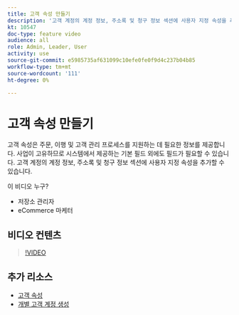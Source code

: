 ```yaml
---
title: 고객 속성 만들기
description: '고객 계정의 계정 정보, 주소록 및 청구 정보 섹션에 사용자 지정 속성을 추가하는 방법을 알아봅니다. '
kt: 10547
doc-type: feature video
audience: all
role: Admin, Leader, User
activity: use
source-git-commit: e5985735af631099c10efe0fe0f9d4c237b04b85
workflow-type: tm+mt
source-wordcount: '111'
ht-degree: 0%

---
```


# 고객 속성 만들기

고객 속성은 주문, 이행 및 고객 관리 프로세스를 지원하는 데 필요한 정보를 제공합니다. 사업이 고유하므로 시스템에서 제공하는 기본 필드 외에도 필드가 필요할 수 있습니다. 고객 계정의 계정 정보, 주소록 및 청구 정보 섹션에 사용자 지정 속성을 추가할 수 있습니다.

이 비디오 누구?

- 저장소 관리자
- eCommerce 마케터

## 비디오 컨텐츠

>[!VIDEO](https://video.tv.adobe.com/v/343661?quality=12&learn=on)

## 추가 리소스

- [고객 속성](https://docs.magento.com/user-guide/stores/attributes-customer.html)
- [개별 고객 계정 생성](https://docs.magento.com/user-guide/customers/account-create.html)
